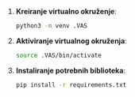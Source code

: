 1. **Kreiranje virtualno okruženje**:
   ```bash
   python3 -m venv .VAS
   ```

2. **Aktiviranje virtualnog okruženja**:
   ```bash
   source .VAS/bin/activate
   ```

3. **Instaliranje potrebnih biblioteka**:
   ```bash
   pip install -r requirements.txt
   ```
